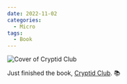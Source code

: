 ```yaml
---
date: 2022-11-02
categories:
  - Micro
tags:
  - Book
---
```


![Cover of Cryptid Club](https://i.gr-assets.com/images/S/compressed.photo.goodreads.com/books/1634122806l/59341514._SX318_.jpg)

Just finished the book, [Cryptid Club](https://www.goodreads.com/review/show/5007843862?utm_medium=api&utm_source=rss). 📚